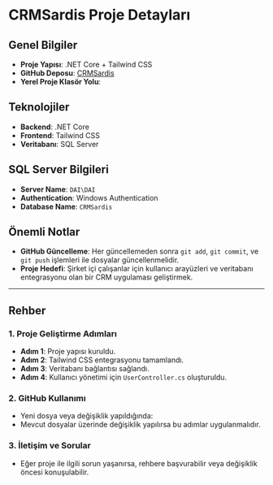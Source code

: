 # CRMSardis Proje Detayları

## Genel Bilgiler
- **Proje Yapısı**: .NET Core + Tailwind CSS
- **GitHub Deposu**: [CRMSardis](https://github.com/daiteknoloji/CRMSardis)
- **Yerel Proje Klasör Yolu**: 

## Teknolojiler
- **Backend**: .NET Core
- **Frontend**: Tailwind CSS
- **Veritabanı**: SQL Server

## SQL Server Bilgileri
- **Server Name**: `DAI\DAI`
- **Authentication**: Windows Authentication
- **Database Name**: `CRMSardis`

## Önemli Notlar
- **GitHub Güncelleme**: Her güncellemeden sonra `git add`, `git commit`, ve `git push` işlemleri ile dosyalar güncellenmelidir.
- **Proje Hedefi**: Şirket içi çalışanlar için kullanıcı arayüzleri ve veritabanı entegrasyonu olan bir CRM uygulaması geliştirmek.

---

## Rehber

### **1. Proje Geliştirme Adımları**
- **Adım 1**: Proje yapısı kuruldu.
- **Adım 2**: Tailwind CSS entegrasyonu tamamlandı.
- **Adım 3**: Veritabanı bağlantısı sağlandı.
- **Adım 4**: Kullanıcı yönetimi için `UserController.cs` oluşturuldu.

### **2. GitHub Kullanımı**
- Yeni dosya veya değişiklik yapıldığında:
- Mevcut dosyalar üzerinde değişiklik yapılırsa bu adımlar uygulanmalıdır.

### **3. İletişim ve Sorular**
- Eğer proje ile ilgili sorun yaşanırsa, rehbere başvurabilir veya değişiklik öncesi konuşulabilir.
